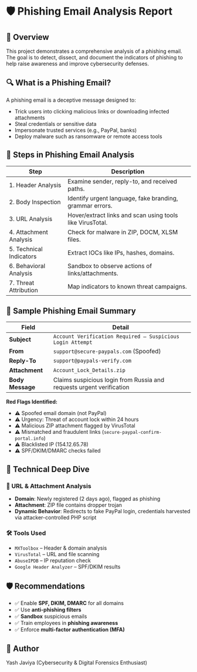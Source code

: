# 🛡️ Phishing Email Analysis Report

## 📄 Overview

This project demonstrates a comprehensive analysis of a phishing email. The goal is to detect, dissect, and document the indicators of phishing to help raise awareness and improve cybersecurity defenses.


## 🔍 What is a Phishing Email?

A phishing email is a deceptive message designed to:
- Trick users into clicking malicious links or downloading infected attachments
- Steal credentials or sensitive data
- Impersonate trusted services (e.g., PayPal, banks)
- Deploy malware such as ransomware or remote access tools


## 🧪 Steps in Phishing Email Analysis

| Step                     | Description |
|--------------------------|-------------|
| 1. Header Analysis       | Examine sender, reply-to, and received paths. |
| 2. Body Inspection       | Identify urgent language, fake branding, grammar errors. |
| 3. URL Analysis          | Hover/extract links and scan using tools like VirusTotal. |
| 4. Attachment Analysis   | Check for malware in ZIP, DOCM, XLSM files. |
| 5. Technical Indicators  | Extract IOCs like IPs, hashes, domains. |
| 6. Behavioral Analysis   | Sandbox to observe actions of links/attachments. |
| 7. Threat Attribution    | Map indicators to known threat campaigns. |


## 📧 Sample Phishing Email Summary

| Field           | Detail |
|----------------|--------|
| **Subject**     | `Account Verification Required – Suspicious Login Attempt` |
| **From**        | `support@secure-paypals.com` (Spoofed) |
| **Reply-To**    | `support@paypals-verify.com` |
| **Attachment**  | `Account_Lock_Details.zip` |
| **Body Message**| Claims suspicious login from Russia and requests urgent verification |

**Red Flags Identified:**
- ⚠️ Spoofed email domain (not PayPal)
- ⚠️ Urgency: Threat of account lock within 24 hours
- ⚠️ Malicious ZIP attachment flagged by VirusTotal
- ⚠️ Mismatched and fraudulent links (`secure-paypal-confirm-portal.info`)
- ⚠️ Blacklisted IP (154.12.65.78)
- ⚠️ SPF/DKIM/DMARC checks failed


## 🔬 Technical Deep Dive

### 🔗 URL & Attachment Analysis
- **Domain**: Newly registered (2 days ago), flagged as phishing
- **Attachment**: ZIP file contains dropper trojan
- **Dynamic Behavior**: Redirects to fake PayPal login, credentials harvested via attacker-controlled PHP script

### 🛠️ Tools Used
- `MXToolbox` – Header & domain analysis
- `VirusTotal` – URL and file scanning
- `AbuseIPDB` – IP reputation check
- `Google Header Analyzer` – SPF/DKIM results


## 🛡️ Recommendations

- ✅ Enable **SPF, DKIM, DMARC** for all domains
- ✅ Use **anti-phishing filters**
- ✅ **Sandbox** suspicious emails
- ✅ Train employees in **phishing awareness**
- ✅ Enforce **multi-factor authentication (MFA)**


## 📌 Author
Yash Javiya 
(Cybersecurity & Digital Forensics Enthusiast)  

